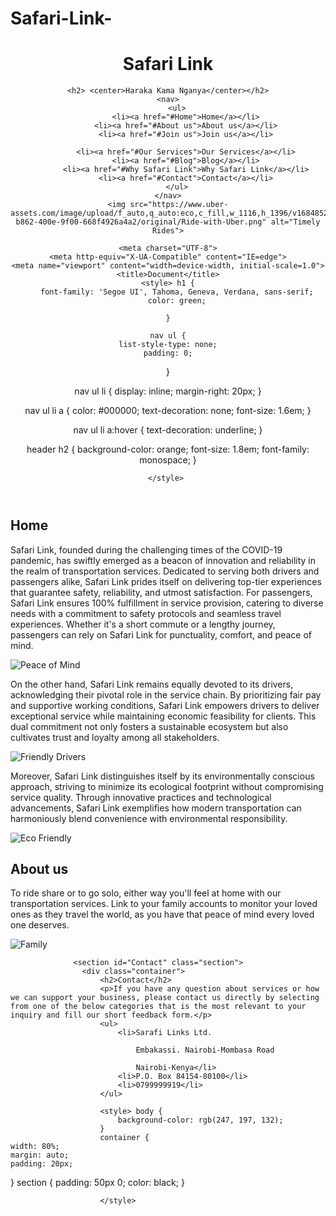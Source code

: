 # Safari-Link-
<!DOCTYPE html>
<html lang="en">
<header>
    <h1> <center>Safari Link </center> </h1> 
    
    <h2> <center>Haraka Kama Nganya</center></h2>
    <nav>
        <ul>
            <li><a href="#Home">Home</a></li>
            <li><a href="#About us">About us</a></li>
            <li><a href="#Join us">Join us</a></li>

            <li><a href="#Our Services">Our Services</a></li>
            <li><a href="#Blog">Blog</a></li>
            <li><a href="#Why Safari Link">Why Safari Link</a></li>
            <li><a href="#Contact">Contact</a></li>
        </ul>
    </nav>
    <img src="https://www.uber-assets.com/image/upload/f_auto,q_auto:eco,c_fill,w_1116,h_1396/v1684852612/assets/ba/4947c1-b862-400e-9f00-668f4926a4a2/original/Ride-with-Uber.png" alt="Timely Rides">
  
    <meta charset="UTF-8">
    <meta http-equiv="X-UA-Compatible" content="IE=edge">
    <meta name="viewport" content="width=device-width, initial-scale=1.0">
    <title>Document</title>
    <style> h1 {
        font-family: 'Segoe UI', Tahoma, Geneva, Verdana, sans-serif;
        color: green;

    }

    nav ul {
    list-style-type: none;
    padding: 0;
}

nav ul li {
    display: inline;
    margin-right: 20px;
}

nav ul li a {
    color: #000000;
    text-decoration: none;
    font-size: 1.6em;
}

nav ul li a:hover {
    text-decoration: underline;
}

header h2 {
    background-color: orange;
    font-size: 1.8em;
    font-family: monospace;
}

    </style> 
    



</header>
<body>
    <section id="Home" class="section">
        <div class="container">
            <h2>Home</h2>
            <p>Safari Link, founded during the challenging times of the COVID-19 pandemic, has swiftly emerged as a beacon of innovation and reliability in the realm of transportation services. Dedicated to serving both drivers and passengers alike, Safari Link prides itself on delivering top-tier experiences that guarantee safety, reliability, and utmost satisfaction. For passengers, Safari Link ensures 100% fulfillment in service provision, catering to diverse needs with a commitment to safety protocols and seamless travel experiences. Whether it's a short commute or a lengthy journey, passengers can rely on Safari Link for punctuality, comfort, and peace of mind.</p>
            <img src="https://www.uber-assets.com/image/upload/f_auto,q_auto:eco,c_fill,w_956,h_956/v1692743890/assets/f9/ba27c4-665c-4cca-8161-9e3f87f49994/original/Airport-rides.png" alt="Peace of Mind">
            <p>On the other hand, Safari Link remains equally devoted to its drivers, acknowledging their pivotal role in the service chain. By prioritizing fair pay and supportive working conditions, Safari Link empowers drivers to deliver exceptional service while maintaining economic feasibility for clients. This dual commitment not only fosters a sustainable ecosystem but also cultivates trust and loyalty among all stakeholders.</p>
            <img src="https://www.uber-assets.com/image/upload/f_auto,q_auto:eco,c_fill,w_956,h_538/v1566972723/assets/8c/f777bf-ad1a-44f5-9b09-e42aad298e51/original/DPBasics.jpg" alt="Friendly Drivers">
              <p>Moreover, Safari Link distinguishes itself by its environmentally conscious approach, striving to minimize its ecological footprint without compromising service quality. Through innovative practices and technological advancements, Safari Link exemplifies how modern transportation can harmoniously blend convenience with environmental responsibility.</p>
                <img src="https://imgnew.outlookindia.com/uploadimage/library/16_9/16_9_0/IMAGE_1675401565.webp" alt="Eco Friendly">
              <p></p>
        </div>
        <section id="About us" class="section">
            <div class="container">
                <h2>About us</h2>
                <p>To ride share or to go solo, either way you'll feel at home with our transportation services. Link to your family accounts to monitor your loved ones as they travel the world, as you have that peace of mind every loved one deserves.</p>
                    <img src="https://media.licdn.com/dms/image/D4D12AQEGDhzmlxn9gg/article-cover_image-shrink_720_1280/0/1690178327998?e=2147483647&v=beta&t=3daqrDbc5MT7wpsUnl9-Zy9CycmTZZz7EuHa4PlLKbM" alt="Family">
                  <p></p>

                  <section id="Contact" class="section">
                    <div class="container">
                        <h2>Contact</h2>
                        <p>If you have any question about services or how we can support your business, please contact us directly by selecting from one of the below categories that is the most relevant to your inquiry and fill our short feedback form.</p>
                        <ul> 
                            <li>Sarafi Links Ltd.

                                Embakassi. Nairobi-Mombasa Road
                               
                                Nairobi-Kenya</li>
                            <li>P.O. Box 84154-80100</li>
                            <li>0799999919</li>
                        </ul>
                            
                        <style> body {
                            background-color: rgb(247, 197, 132);
                        } 
                        container {
    width: 80%;
    margin: auto;
    padding: 20px;
}
section {
    padding: 50px 0;
    color: black;
}

                        </style>
    
          
</body>
</html>
